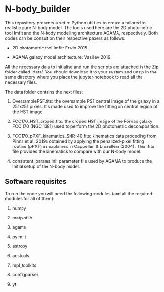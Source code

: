 # N-body_builder
This repository presents a set of Python utilities to create a tailored to realistic pure N-body model. The tools used here are the 2D photometric tool Imfit and the N-body modelling architecture AGAMA, respectively. Both codes can be consult on their respective papers as follows:

- 2D photometric tool Imfit: Erwin 2015.

- AGAMA galaxy model architecture: Vasiliev 2019.

All the necessary data to initialise and run the scripts are attached in the Zip folder called 'data'. You should download it to your system and unzip in the same directory where you place the jupyter-notebook to read all the necessary files.

The data folder contains the next files:

1. OversamplePSF.fits: the oversample PSF central image of the galaxy in a 251x251 pixels. It's made used to improve the fitting on central region of the HST image.

2. FCC170_HST_croped.fits: the croped HST image of the Fornax galaxy FCC 170 (NGC 1381) used to perform the 2D photometric decomposition.

3. FCC170_pPXF_kinematics_SNR-40.fits: kinematics data proceding from Pinna et al. 2019a obtained by applying the penalized-pixel fitting routine (pPXF) as explained in Cappellari  &  Emsellem  (2004). This .fits file provides the kinematics to compare with our N-body model.

4. consistent_params.ini: parameter file used by AGAMA to produce the initial setup of the N-body model.

## Software requisites

To run the code you will need the following modules (and all the required modules for all of them):

1. numpy

2. matplotlib

3. agama

4. pyimfit

5. astropy

6. acstools

7. mpl_toolkits

8. configparser

9. yt

